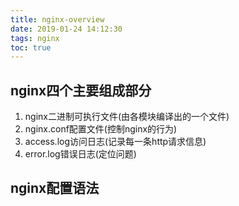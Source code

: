 ```yaml
---
title: nginx-overview
date: 2019-01-24 14:12:30
tags: nginx
toc: true
---
```


## nginx四个主要组成部分

1. nginx二进制可执行文件(由各模块编译出的一个文件)
2. nginx.conf配置文件(控制nginx的行为)
3. access.log访问日志(记录每一条http请求信息)
4. error.log错误日志(定位问题)

## nginx配置语法

